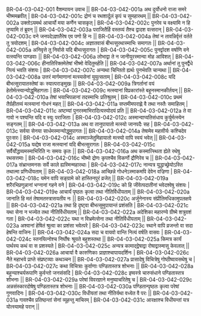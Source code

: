 BR-04-03-042-001  	वैशम्पायन उवाच ||
BR-04-03-042-001a	अथ दुर्योधनो राजा समरे भीष्ममब्रवीत् |
BR-04-03-042-001c	द्रोणं च रथशार्दूलं कृपं च सुमहारथम् ||
BR-04-03-042-002a	उक्तोऽयमर्थ आचार्यो मया कर्णेन चासकृत् |
BR-04-03-042-002c	पुनरेव च वक्ष्यामि न हि तृप्यामि तं ब्रुवन् ||
BR-04-03-042-003a	पराजितैर्हि वस्तव्यं तैश्च द्वादश वत्सरान् |
BR-04-03-042-003c	वने जनपदेऽज्ञातैरेष एव पणो हि नः ||
BR-04-03-042-004a	तेषां न तावन्निर्वृत्तं वर्तते तु त्रयोदशम् |
BR-04-03-042-004c	अज्ञातवासं बीभत्सुरथास्माभिः समागतः ||
BR-04-03-042-005a	अनिवृत्ते तु निर्वासे यदि बीभत्सुरागतः |
BR-04-03-042-005c	पुनर्द्वादश वर्षाणि वने वत्स्यन्ति पाण्डवाः ||
BR-04-03-042-006a	लोभाद्वा ते न जानीयुरस्मान्वा मोह आविशत् |
BR-04-03-042-006c	हीनातिरिक्तमेतेषां भीष्मो वेदितुमर्हति ||
BR-04-03-042-007a	अर्थानां तु पुनर्द्वैधे नित्यं भवति संशयः |
BR-04-03-042-007c	अन्यथा चिन्तितो ह्यर्थः पुनर्भवति चान्यथा ||
BR-04-03-042-008a	उत्तरं मार्गमाणानां मत्स्यसेनां युयुत्सताम् |
BR-04-03-042-008c	यदि बीभत्सुरायातस्तेषां कः स्यात्पराङ्मुखः ||
BR-04-03-042-009a	त्रिगर्तानां वयं हेतोर्मत्स्यान्योद्धुमिहागताः |
BR-04-03-042-009c	मत्स्यानां विप्रकारांस्ते बहूनस्मानकीर्तयन् ||
BR-04-03-042-010a	तेषां भयाभिपन्नानां तदस्माभिः प्रतिश्रुतम् |
BR-04-03-042-010c	प्रथमं तैर्ग्रहीतव्यं मत्स्यानां गोधनं महत् ||
BR-04-03-042-011a	सप्तमीमपराह्णे वै तथा नस्तैः समाहितम् |
BR-04-03-042-011c	अष्टम्यां पुनरस्माभिरादित्यस्योदयं प्रति ||
BR-04-03-042-012a	ते वा गावो न पश्यन्ति यदि व स्युः पराजिताः |
BR-04-03-042-012c	अस्मान्वाप्यतिसंधाय कुर्युर्मत्स्येन सङ्गतम् ||
BR-04-03-042-013a	अथ वा तानुपायातो मत्स्यो जानपदैः सह |
BR-04-03-042-013c	सर्वया सेनया सार्धमस्मान्योद्धुमुपागतः ||
BR-04-03-042-014a	तेषामेव महावीर्यः कश्चिदेव पुरःसरः |
BR-04-03-042-014c	अस्माञ्जेतुमिहायातो मत्स्यो वापि स्वयं भवेत् ||
BR-04-03-042-015a	यद्येष राजा मत्स्यानां यदि बीभत्सुरागतः |
BR-04-03-042-015c	सर्वैर्योद्धव्यमस्माभिरिति नः समयः कृतः ||
BR-04-03-042-016a	अथ कस्मात्स्थिता ह्येते रथेषु रथसत्तमाः |
BR-04-03-042-016c	भीष्मो द्रोणः कृपश्चैव विकर्णो द्रौणिरेव च ||
BR-04-03-042-017a	संभ्रान्तमनसः सर्वे काले ह्यस्मिन्महारथाः |
BR-04-03-042-017c	नान्यत्र युद्धाच्छ्रेयोऽस्ति तथात्मा प्रणिधीयताम् ||
BR-04-03-042-018a	आच्छिन्ने गोधनेऽस्माकमपि देवेन वज्रिणा |
BR-04-03-042-018c	यमेन वापि सङ्ग्रामे को हास्तिनपुरं व्रजेत् ||
BR-04-03-042-019a	शरैरभिप्रणुन्नानां भग्नानां गहने वने |
BR-04-03-042-019c	को हि जीवेत्पदातीनां भवेदश्वेषु संशयः |
BR-04-03-042-019e 	आचार्यं पृष्ठतः कृत्वा तथा नीतिर्विधीयताम् ||
BR-04-03-042-020a	जानाति हि मतं तेषामतस्त्रासयतीव नः ||
BR-04-03-042-020c	अर्जुनेनास्य संप्रीतिमधिकामुपलक्षये ||
BR-04-03-042-021a	तथा हि दृष्ट्वा बीभत्सुमुपायान्तं प्रशंसति |
BR-04-03-042-021c	यथा सेना न भज्येत तथा नीतिर्विधीयताम् ||
BR-04-03-042-022a	अदेशिका महारण्ये ग्रीष्मे शत्रुवशं गता |
BR-04-03-042-022c	यथा न विभ्रमेत्सेना तथा नीतिर्विधीयताम् ||
BR-04-03-042-023a	अश्वानां हेषितं श्रुत्वा का प्रशंसा भवेत्परे |
BR-04-03-042-023c	स्थाने वापि व्रजन्तो वा सदा हेषन्ति वाजिनः ||
BR-04-03-042-024a	सदा च वायवो वान्ति नित्यं वर्षति वासवः |
BR-04-03-042-024c	स्तनयित्नोश्च निर्घोषः श्रूयते बहुशस्तथा ||
BR-04-03-042-025a	किमत्र कार्यं पार्थस्य कथं वा स प्रशस्यते |
BR-04-03-042-025c	अन्यत्र कामाद्द्वेषाद्वा रोषाद्वास्मासु केवलात् ||
BR-04-03-042-026a	आचार्या वै कारुणिकाः प्राज्ञाश्चापायदर्शिनः |
BR-04-03-042-026c	नैते महाभये प्राप्ते संप्रष्टव्याः कथञ्चन ||
BR-04-03-042-027a	प्रासादेषु विचित्रेषु गोष्ठीष्वावसथेषु च |
BR-04-03-042-027c	कथा विचित्राः कुर्वाणाः पण्डितास्तत्र शोभनाः ||
BR-04-03-042-028a	बहून्याश्चर्यरूपाणि कुर्वन्तो जनसंसदि |
BR-04-03-042-028c	इष्वस्त्रे चारुसंधाने पण्डितास्तत्र शोभनाः ||
BR-04-03-042-029a	परेषां विवरज्ञाने मनुष्याचरितेषु च |
BR-04-03-042-029c	अन्नसंस्कारदोषेषु पण्डितास्तत्र शोभनाः ||
BR-04-03-042-030a	पण्डितान्पृष्ठतः कृत्वा परेषां गुणवादिनः |
BR-04-03-042-030c	विधीयतां तथा नीतिर्यथा वध्येत वै परः ||
BR-04-03-042-031a	गावश्चैव प्रतिष्ठन्तां सेनां व्यूहन्तु माचिरम् |
BR-04-03-042-031c	आरक्षाश्च विधीयन्तां यत्र योत्स्यामहे परान् ||
